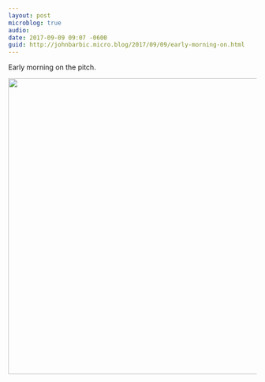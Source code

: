 ```yaml
---
layout: post
microblog: true
audio: 
date: 2017-09-09 09:07 -0600
guid: http://johnbarbic.micro.blog/2017/09/09/early-morning-on.html
---
```

Early morning on the pitch.

<img src="http://www.barbic.com/uploads/2017/11e12a7e89.jpg" width="600" height="600" />
